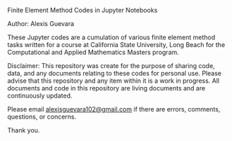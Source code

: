 Finite Element Method Codes in Jupyter Notebooks

Author: Alexis Guevara

These Jupyter codes are a cumulation of various finite element method tasks written for a course at California State University, Long Beach for the Computational and Applied Mathematics Masters program.

Disclaimer: This repository was create for the purpose of sharing code, data, and any documents relating to these codes for personal use. Please advise that this repository and any item within it is a work in progress. All documents and code in this repository are living documents and are continuously updated.

Please email alexisguevara102@gmail.com if there are errors, comments, questions, or concerns.

Thank you.
